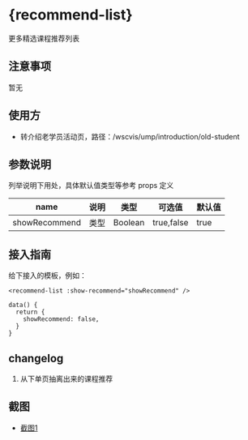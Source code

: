 # {recommend-list}

更多精选课程推荐列表

## 注意事项

暂无

## 使用方

- 转介绍老学员活动页，路径：/wscvis/ump/introduction/old-student

## 参数说明

列举说明下用处，具体默认值类型等参考 props 定义

name | 说明 | 类型 | 可选值 | 默认值
-|-|-|-|-
showRecommend|类型|Boolean|true,false|true

## 接入指南

给下接入的模板，例如：

```
<recommend-list :show-recommend="showRecommend" />

data() {
  return {
    showRecommend: false,
  }
}
```

## changelog

1. 从下单页抽离出来的课程推荐

## 截图

- [截图1](https://img01.yzcdn.cn/)

